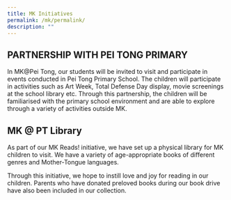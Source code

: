 ```yaml
---
title: MK Initiatives
permalink: /mk/permalink/
description: ""
---
```

## PARTNERSHIP WITH PEI TONG PRIMARY


In MK@Pei Tong, our students will be invited to visit and participate in events conducted in Pei Tong Primary School. The children will participate in activities such as Art Week, Total Defense Day display, movie screenings at the school library etc. Through this partnership, the children will be familiarised with the primary school environment and are able to explore through a variety of activities outside MK.


## MK @ PT Library

As part of our MK Reads! initiative, we have set up a physical library for MK children to visit. We have a variety of age-appropriate books of different genres and Mother-Tongue languages. 

Through this initiative, we hope to instill love and joy for reading in our children. Parents who have donated preloved books during our book drive have also been included in our collection.
